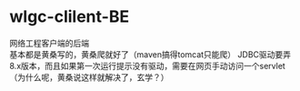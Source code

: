 # wlgc-clilent-BE
网络工程客户端的后端  
基本都是黄桑写的，黄桑爬就好了（maven搞得tomcat只能爬） 
JDBC驱动要弄8.x版本，而且如果第一次运行提示没有驱动，需要在网页手动访问一个servlet（为什么呢，黄桑说这样就解决了，玄学？）
